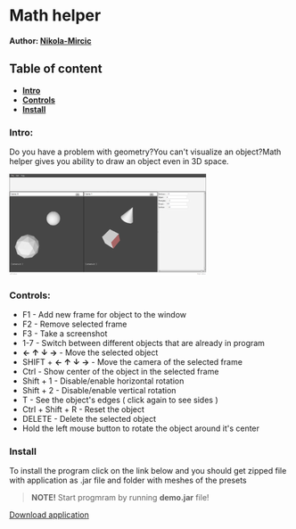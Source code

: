 # Math helper
#### Author: [Nikola-Mircic](https://github.com/Nikola-Mircic)

## Table of content
  - **[Intro](#intro)**
  - **[Controls](#controls)**
  - **[Install](#install)**

### Intro:
Do you have a problem with geometry?You can't visualize an object?Math helper gives you ability to draw an object even in 3D space.

<img src="https://github.com/Nikola-Mircic/math-helper/raw/ui-design/saved.jpg" width="70%" height="70%"></img>

### Controls:
  - F1 - Add new frame for object to the window
  - F2 - Remove selected frame
  - F3 - Take a screenshot
  - 1-7 - Switch between different objects that are already in program
  - **← ↑ ↓ →** - Move the selected object
  - SHIFT + **← ↑ ↓ →** - Move the camera of the selected frame
  - Ctrl - Show center of the object in the selected frame
  - Shift + 1 - Disable/enable horizontal rotation
  - Shift + 2 - Disable/enable vertical rotation
  - T - See the object's edges ( click again to see sides )
  - Ctrl + Shift + R - Reset the object
  - DELETE - Delete the selected object
  - Hold the left mouse button to rotate the object around it's center 

### Install
To install the program click on the link below and you should get zipped file with application as .jar file and folder with meshes 
of the presets

> **NOTE!** Start progmram by running **demo.jar** file!

<a href="https://github.com/Nikola-Mircic/math-helper/raw/ui-design/demo.zip">Download application</a>
